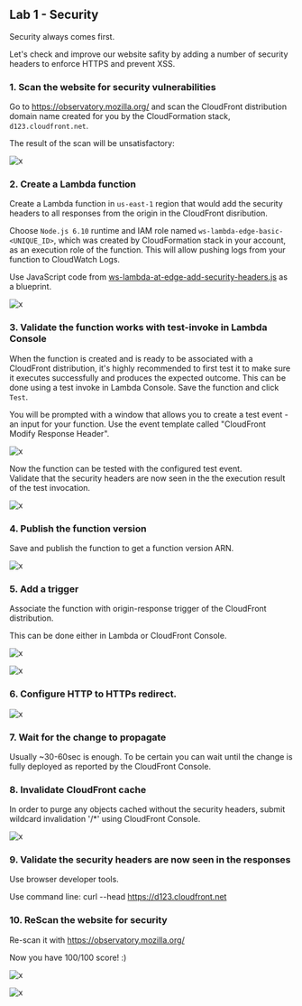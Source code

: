 ## Lab 1 - Security

Security always comes first.

Let's check and improve our website safity by adding a number of security headers to enforce HTTPS and prevent XSS.

### 1. Scan the website for security vulnerabilities

Go to https://observatory.mozilla.org/ and scan the CloudFront distribution domain name created for you by the CloudFormation stack, `d123.cloudfront.net`.

The result of the scan will be unsatisfactory:

![x](./img/security-bad.png)

### 2. Create a Lambda function

Create a Lambda function in `us-east-1` region that would add the security headers to all responses from the origin in the CloudFront disribution.

Choose `Node.js 6.10` runtime and IAM role named `ws-lambda-edge-basic-<UNIQUE_ID>`, which was created by CloudFormation stack in your account, as an execution role of the function. This will allow pushing logs from your function to CloudWatch Logs.

Use JavaScript code from [ws-lambda-at-edge-add-security-headers.js](./ws-lambda-at-edge-add-security-headers.js) as a blueprint.

![x](./img/create-function.png)

### 3. Validate the function works with test-invoke in Lambda Console

When the function is created and is ready to be associated with a CloudFront distribution, it's highly recommended to first test it to make sure it executes successfully and produces the expected outcome. This can be done using a test invoke in Lambda Console. Save the function and click `Test`.

You will be prompted with a window that allows you to create a test event - an input for your function. Use the event template called "CloudFront Modify Response Header".

![x](./img/configure-test-event.png)

Now the function can be tested with the configured test event.  
Validate that the security headers are now seen in the the execution result of the test invocation.

![x](./img/test-invoke-succeeded.png)

### 4. Publish the function version

Save and publish the function to get a function version ARN.

![x](./img/publish.png)

### 5. Add a trigger

Associate the function with origin-response trigger of the CloudFront distribution.

This can be done either in Lambda or CloudFront Console.

![x](./img/add-trigger2.png)

![x](./img/add-trigger3.png)

### 6. Configure HTTP to HTTPs redirect.

![x](./img/cb-redirect-associated.png)

### 7. Wait for the change to propagate

Usually ~30-60sec is enough. To be certain you can wait until the change is fully deployed as reported by the CloudFront Console.

### 8. Invalidate CloudFront cache

In order to purge any objects cached without the security headers, submit wildcard invalidation '/*' using CloudFront Console.

![x](./img/invalidate.png)

### 9. Validate the security headers are now seen in the responses

Use browser developer tools.

Use command line: curl --head https://d123.cloudfront.net

### 10. ReScan the website for security

Re-scan it with https://observatory.mozilla.org/

Now you have 100/100 score! :)

![x](./img/security-good.png)

![x](./img/security-good2.png)
